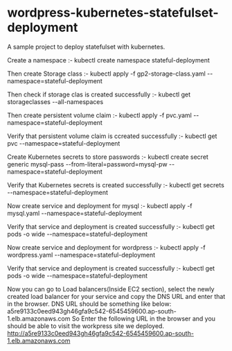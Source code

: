 # wordpress-kubernetes-statefulset-deployment
A sample project to deploy statefulset with kubernetes.

Create a namespace :-
kubectl create namespace stateful-deployment

Then create Storage class :-
kubectl apply -f gp2-storage-class.yaml --namespace=stateful-deployment

Then check if storage clas is created successfully :-
kubectl get storageclasses --all-namespaces

Then create persistent volume claim :-
kubectl apply -f pvc.yaml --namespace=stateful-deployment

Verify that persistent volume claim is ccreated successfully :-
kubectl get pvc --namespace=stateful-deployment

Create Kubernetes secrets to store passwords :-
kubectl create secret generic mysql-pass --from-literal=password=mysql-pw --namespace=stateful-deployment

Verify that Kubernetes secrets is created successfully :-
kubectl get secrets --namespace=stateful-deployment

Now create service and deployment for mysql :-
kubectl apply -f mysql.yaml --namespace=stateful-deployment

Verify that service and deployment is created successfully :-
kubectl get pods -o wide --namespace=stateful-deployment

Now create service and deployment for wordpress :-
kubectl apply -f wordpress.yaml --namespace=stateful-deployment

Verify that service and deployment is created successfully :-
kubectl get pods -o wide --namespace=stateful-deployment

Now you can go to Load balancers(Inside EC2 section), select the newly created load balancer for your service and copy the DNS URL and enter that in the browser. DNS URL should be something like below:
a5re9133c0eed943gh46gfa9c542-6545459600.ap-south-1.elb.amazonaws.com
So Enter the following URL in the browser and you should be able to visit the workpress site we deployed. 
http://a5re9133c0eed943gh46gfa9c542-6545459600.ap-south-1.elb.amazonaws.com
